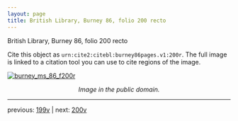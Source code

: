```yaml
---
layout: page
title: British Library, Burney 86, folio 200 recto
---
```


British Library, Burney 86, folio 200 recto

Cite this object as `urn:cite2:citebl:burney86pages.v1:200r`.  The full image is linked to a citation tool you can use to cite regions of the image.

[![burney_ms_86_f200r](http://www.homermultitext.org/iipsrv?IIIF=/project/homer/pyramidal/deepzoom/citebl/burney86imgs/v1/burney_ms_86_f200r.tif/full/800,/0/default.jpg)](http://www.homermultitext.org/ict2/?urn=urn:cite2:citebl:burney86imgs.v1:burney_ms_86_f200r) 

<p style="text-align: center; font-style: italic;">Image in the public domain.</p>

---

previous: [199v](../199v/) | next: [200v](../200v/)